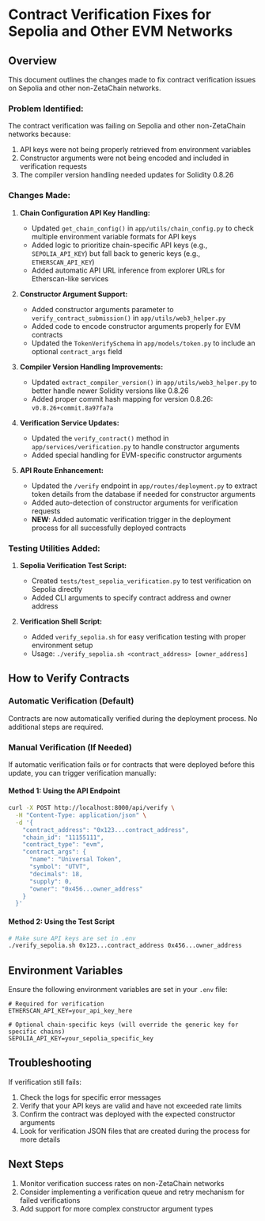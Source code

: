 # Contract Verification Fixes for Sepolia and Other EVM Networks

## Overview

This document outlines the changes made to fix contract verification issues on Sepolia and other non-ZetaChain networks.

### Problem Identified:

The contract verification was failing on Sepolia and other non-ZetaChain networks because:

1. API keys were not being properly retrieved from environment variables
2. Constructor arguments were not being encoded and included in verification requests
3. The compiler version handling needed updates for Solidity 0.8.26

### Changes Made:

1. **Chain Configuration API Key Handling:**
   - Updated `get_chain_config()` in `app/utils/chain_config.py` to check multiple environment variable formats for API keys
   - Added logic to prioritize chain-specific API keys (e.g., `SEPOLIA_API_KEY`) but fall back to generic keys (e.g., `ETHERSCAN_API_KEY`)
   - Added automatic API URL inference from explorer URLs for Etherscan-like services

2. **Constructor Argument Support:**
   - Added constructor arguments parameter to `verify_contract_submission()` in `app/utils/web3_helper.py`
   - Added code to encode constructor arguments properly for EVM contracts
   - Updated the `TokenVerifySchema` in `app/models/token.py` to include an optional `contract_args` field

3. **Compiler Version Handling Improvements:**
   - Updated `extract_compiler_version()` in `app/utils/web3_helper.py` to better handle newer Solidity versions like 0.8.26
   - Added proper commit hash mapping for version 0.8.26: `v0.8.26+commit.8a97fa7a`

4. **Verification Service Updates:**
   - Updated the `verify_contract()` method in `app/services/verification.py` to handle constructor arguments
   - Added special handling for EVM-specific constructor arguments

5. **API Route Enhancement:**
   - Updated the `/verify` endpoint in `app/routes/deployment.py` to extract token details from the database if needed for constructor arguments
   - Added auto-detection of constructor arguments for verification requests
   - **NEW**: Added automatic verification trigger in the deployment process for all successfully deployed contracts

### Testing Utilities Added:

1. **Sepolia Verification Test Script:**
   - Created `tests/test_sepolia_verification.py` to test verification on Sepolia directly
   - Added CLI arguments to specify contract address and owner address

2. **Verification Shell Script:**
   - Added `verify_sepolia.sh` for easy verification testing with proper environment setup
   - Usage: `./verify_sepolia.sh <contract_address> [owner_address]`

## How to Verify Contracts

### Automatic Verification (Default)

Contracts are now automatically verified during the deployment process. No additional steps are required.

### Manual Verification (If Needed)

If automatic verification fails or for contracts that were deployed before this update, you can trigger verification manually:

#### Method 1: Using the API Endpoint

```bash
curl -X POST http://localhost:8000/api/verify \
  -H "Content-Type: application/json" \
  -d '{
    "contract_address": "0x123...contract_address",
    "chain_id": "11155111",
    "contract_type": "evm",
    "contract_args": {
      "name": "Universal Token",
      "symbol": "UTVT",
      "decimals": 18,
      "supply": 0,
      "owner": "0x456...owner_address"
    }
  }'
```

#### Method 2: Using the Test Script

```bash
# Make sure API keys are set in .env
./verify_sepolia.sh 0x123...contract_address 0x456...owner_address
```

## Environment Variables

Ensure the following environment variables are set in your `.env` file:

```
# Required for verification
ETHERSCAN_API_KEY=your_api_key_here

# Optional chain-specific keys (will override the generic key for specific chains)
SEPOLIA_API_KEY=your_sepolia_specific_key
```

## Troubleshooting

If verification still fails:

1. Check the logs for specific error messages
2. Verify that your API keys are valid and have not exceeded rate limits
3. Confirm the contract was deployed with the expected constructor arguments
4. Look for verification JSON files that are created during the process for more details

## Next Steps

1. Monitor verification success rates on non-ZetaChain networks
2. Consider implementing a verification queue and retry mechanism for failed verifications
3. Add support for more complex constructor argument types 